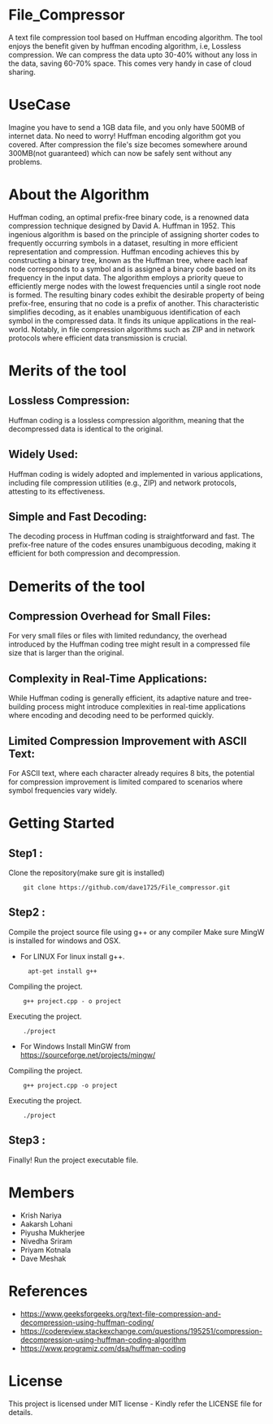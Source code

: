 # File_Compressor
A text file compression tool based on Huffman encoding algorithm. The tool enjoys the benefit given by huffman encoding algorithm, i.e, Lossless compression.
We can compress the data upto 30-40% without any loss in the data, saving 60-70% space. This comes very handy in case of cloud sharing. 
# UseCase
Imagine you have to send a 1GB data file, and you only have 500MB of internet data. No need to worry! Huffman encoding algorithm got you covered. After compression the file's size becomes somewhere around 300MB(not guaranteed) which can now be safely sent without any problems.
# About the Algorithm
Huffman coding, an optimal prefix-free binary code, is a renowned data compression technique designed by David A. Huffman in 1952. This ingenious algorithm is based on the principle of assigning shorter codes to frequently occurring symbols in a dataset, resulting in more efficient representation and compression. Huffman encoding achieves this by constructing a binary tree, known as the Huffman tree, where each leaf node corresponds to a symbol and is assigned a binary code based on its frequency in the input data. The algorithm employs a priority queue to efficiently merge nodes with the lowest frequencies until a single root node is formed. The resulting binary codes exhibit the desirable property of being prefix-free, ensuring that no code is a prefix of another. This characteristic simplifies decoding, as it enables unambiguous identification of each symbol in the compressed data.
It finds its unique applications in the real-world. Notably, in file compression algorithms such as ZIP and in network protocols where efficient data transmission is crucial.
# Merits of the tool
## Lossless Compression:
Huffman coding is a lossless compression algorithm, meaning that the decompressed data is identical to the original.
## Widely Used:
Huffman coding is widely adopted and implemented in various applications, including file compression utilities (e.g., ZIP) and network protocols, attesting to its effectiveness.
## Simple and Fast Decoding:
The decoding process in Huffman coding is straightforward and fast. The prefix-free nature of the codes ensures unambiguous decoding, making it efficient for both compression and decompression.
# Demerits of the tool
## Compression Overhead for Small Files:
For very small files or files with limited redundancy, the overhead introduced by the Huffman coding tree might result in a compressed file size that is larger than the original.
## Complexity in Real-Time Applications:
While Huffman coding is generally efficient, its adaptive nature and tree-building process might introduce complexities in real-time applications where encoding and decoding need to be performed quickly.
## Limited Compression Improvement with ASCII Text:
For ASCII text, where each character already requires 8 bits, the potential for compression improvement is limited compared to scenarios where symbol frequencies vary widely.

# Getting Started
## Step1 : 
Clone the repository(make sure git is installed)

        git clone https://github.com/dave1725/File_compressor.git

## Step2 : 
Compile the project source file using g++ or any compiler
Make sure MingW is installed for windows and OSX.
+ For LINUX
For linux install g++.
        
        apt-get install g++
  
Compiling the project.

        g++ project.cpp - o project

Executing the project.

        ./project

+ For Windows
Install MinGW from https://sourceforge.net/projects/mingw/

Compiling the project.

        g++ project.cpp -o project

Executing the project.

        ./project
        
## Step3 : 
Finally! Run the project executable file.

# Members
+ Krish Nariya
+ Aakarsh Lohani
+ Piyusha Mukherjee
+ Nivedha Sriram
+ Priyam Kotnala
+ Dave Meshak

# References
+ https://www.geeksforgeeks.org/text-file-compression-and-decompression-using-huffman-coding/
+ https://codereview.stackexchange.com/questions/195251/compression-decompression-using-huffman-coding-algorithm
+ https://www.programiz.com/dsa/huffman-coding

# License
This project is licensed under MIT license - Kindly refer the LICENSE file for details.



